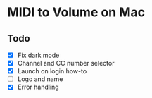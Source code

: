 # MIDI to Volume on Mac

## Todo

- [x] Fix dark mode
- [x] Channel and CC number selector
- [x] Launch on login how-to
- [ ] Logo and name
- [x] Error handling
